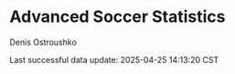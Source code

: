 # Advanced Soccer Statistics
Denis Ostroushko

<!-- gfm -->

Last successful data update: 2025-04-25 14:13:20 CST
